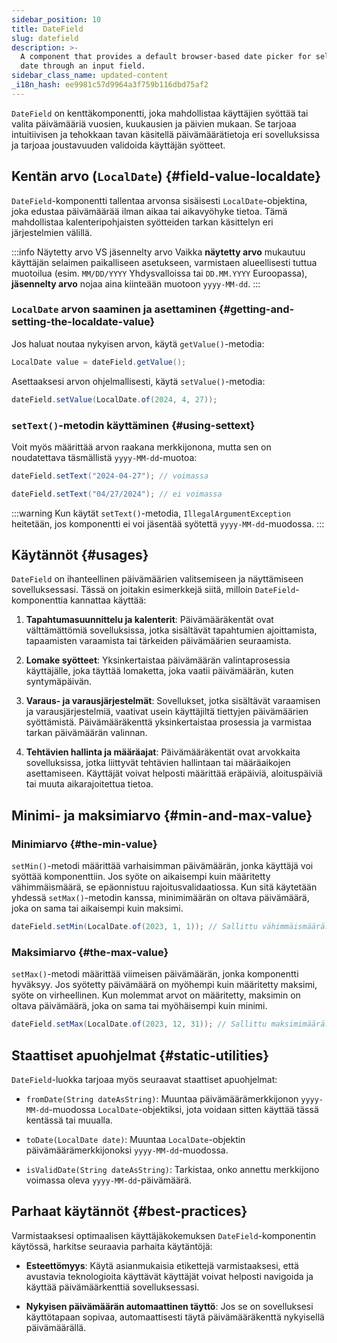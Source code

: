 ```yaml
---
sidebar_position: 10
title: DateField
slug: datefield
description: >-
  A component that provides a default browser-based date picker for selecting a
  date through an input field.
sidebar_class_name: updated-content
_i18n_hash: ee9981c57d9964a3f759b116dbd75af2
---
```

<DocChip chip='shadow' />
<DocChip chip='name' label="dwc-field" />
<DocChip chip='since' label='23.02' />
<JavadocLink type="foundation" location="com/webforj/component/field/DateField" top='true'/>

<ParentLink parent="Field" />

`DateField` on kenttäkomponentti, joka mahdollistaa käyttäjien syöttää tai valita päivämääriä vuosien, kuukausien ja päivien mukaan. Se tarjoaa intuitiivisen ja tehokkaan tavan käsitellä päivämäärätietoja eri sovelluksissa ja tarjoaa joustavuuden validoida käyttäjän syötteet.

<ComponentDemo 
path='/webforj/datefield?'
javaE='https://raw.githubusercontent.com/webforj/webforj-documentation/refs/heads/main/src/main/java/com/webforj/samples/views/fields/datefield/DateFieldView.java'
/>

## Kentän arvo (`LocalDate`) {#field-value-localdate}

`DateField`-komponentti tallentaa arvonsa sisäisesti `LocalDate`-objektina, joka edustaa päivämäärää ilman aikaa tai aikavyöhyke tietoa. Tämä mahdollistaa kalenteripohjaisten syötteiden tarkan käsittelyn eri järjestelmien välillä.

:::info Näytetty arvo VS jäsennelty arvo 
Vaikka **näytetty arvo** mukautuu käyttäjän selaimen paikalliseen asetukseen, varmistaen alueellisesti tuttua muotoilua (esim. `MM/DD/YYYY` Yhdysvalloissa tai `DD.MM.YYYY` Euroopassa), **jäsennelty arvo** nojaa aina kiinteään muotoon `yyyy-MM-dd`.
:::

### `LocalDate` arvon saaminen ja asettaminen {#getting-and-setting-the-localdate-value}

Jos haluat noutaa nykyisen arvon, käytä `getValue()`-metodia:

```java
LocalDate value = dateField.getValue();
```

Asettaaksesi arvon ohjelmallisesti, käytä `setValue()`-metodia:

```java
dateField.setValue(LocalDate.of(2024, 4, 27));
```

### `setText()`-metodin käyttäminen {#using-settext}

Voit myös määrittää arvon raakana merkkijonona, mutta sen on noudatettava täsmällistä `yyyy-MM-dd`-muotoa:

```java
dateField.setText("2024-04-27"); // voimassa

dateField.setText("04/27/2024"); // ei voimassa
```

:::warning
 Kun käytät `setText()`-metodia, `IllegalArgumentException` heitetään, jos komponentti ei voi jäsentää syötettä `yyyy-MM-dd`-muodossa.
:::

## Käytännöt {#usages}

`DateField` on ihanteellinen päivämäärien valitsemiseen ja näyttämiseen sovelluksessasi. Tässä on joitakin esimerkkejä siitä, milloin `DateField`-komponenttia kannattaa käyttää:

1. **Tapahtumasuunnittelu ja kalenterit**: Päivämääräkentät ovat välttämättömiä sovelluksissa, jotka sisältävät tapahtumien ajoittamista, tapaamisten varaamista tai tärkeiden päivämäärien seuraamista.

2. **Lomake syötteet**: Yksinkertaistaa päivämäärän valintaprosessia käyttäjälle, joka täyttää lomaketta, joka vaatii päivämäärän, kuten syntymäpäivän.

3. **Varaus- ja varausjärjestelmät**: Sovellukset, jotka sisältävät varaamisen ja varausjärjestelmiä, vaativat usein käyttäjiltä tiettyjen päivämäärien syöttämistä. Päivämääräkenttä yksinkertaistaa prosessia ja varmistaa tarkan päivämäärän valinnan.

4. **Tehtävien hallinta ja määräajat**: Päivämääräkentät ovat arvokkaita sovelluksissa, jotka liittyvät tehtävien hallintaan tai määräaikojen asettamiseen. Käyttäjät voivat helposti määrittää eräpäiviä, aloituspäiviä tai muuta aikarajoitettua tietoa.

## Minimi- ja maksimiarvo {#min-and-max-value}

### Minimiarvo {#the-min-value}
`setMin()`-metodi määrittää varhaisimman päivämäärän, jonka käyttäjä voi syöttää komponenttiin. Jos syöte on aikaisempi kuin määritetty vähimmäismäärä, se epäonnistuu rajoitusvalidaatiossa. Kun sitä käytetään yhdessä `setMax()`-metodin kanssa, minimimäärän on oltava päivämäärä, joka on sama tai aikaisempi kuin maksimi.

```java
dateField.setMin(LocalDate.of(2023, 1, 1)); // Sallittu vähimmäismäärä: 1. tammikuuta 2023
```

### Maksimiarvo {#the-max-value}
`setMax()`-metodi määrittää viimeisen päivämäärän, jonka komponentti hyväksyy. Jos syötetty päivämäärä on myöhempi kuin määritetty maksimi, syöte on virheellinen. Kun molemmat arvot on määritetty, maksimin on oltava päivämäärä, joka on sama tai myöhäisempi kuin minimi.

```java
dateField.setMax(LocalDate.of(2023, 12, 31)); // Sallittu maksimimäärä: 31. joulukuuta 2023
```

## Staattiset apuohjelmat {#static-utilities}

`DateField`-luokka tarjoaa myös seuraavat staattiset apuohjelmat:

- `fromDate(String dateAsString)`: Muuntaa päivämäärämerkkijonon `yyyy-MM-dd`-muodossa `LocalDate`-objektiksi, jota voidaan sitten käyttää tässä kentässä tai muualla.

- `toDate(LocalDate date)`: Muuntaa `LocalDate`-objektin päivämäärämerkkijonoksi `yyyy-MM-dd`-muodossa.

- `isValidDate(String dateAsString)`: Tarkistaa, onko annettu merkkijono voimassa oleva `yyyy-MM-dd`-päivämäärä.

## Parhaat käytännöt {#best-practices}

Varmistaaksesi optimaalisen käyttäjäkokemuksen `DateField`-komponentin käytössä, harkitse seuraavia parhaita käytäntöjä:

- **Esteettömyys**: Käytä asianmukaisia etikettejä varmistaaksesi, että avustavia teknologioita käyttävät käyttäjät voivat helposti navigoida ja käyttää päivämäärkenttiä sovelluksessasi.

- **Nykyisen päivämäärän automaattinen täyttö**: Jos se on sovelluksesi käyttötapaan sopivaa, automaattisesti täytä päivämääräkenttä nykyisellä päivämäärällä.
